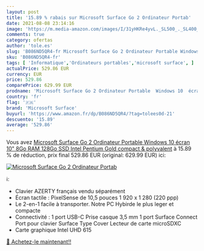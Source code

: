 ```yaml
---
layout: post
title: '15.89 % rabais sur Microsoft Surface Go 2 Ordinateur Portab'
date: 2021-08-08 23:14:16
image: 'https://m.media-amazon.com/images/I/31yHKRe4yvL._SL500_._SL400_.jpg'
comments: true
category: ofertas
author: 'tole.es'
slug: 'B086ND5QR4-fr Microsoft Surface Go 2 Ordinateur Portable Windows 10...'
sku: 'B086ND5QR4-fr'
tags: [ 'Informatique','Ordinateurs portables','microsoft surface', ]
actualPrice: 529.86 EUR
currency: EUR
price: 529.86
comparePrice: 629.99 EUR
prodname: 'Microsoft Surface Go 2 Ordinateur Portable  Windows 10  écran 10"  8Go RAM  128Go SSD  Intel Pentium Gold  compact & polyvalent'
country: 'fr'
flag: '🇫🇷'
brand: 'Microsoft Surface'
buyurl: 'https://www.amazon.fr/dp/B086ND5QR4/?tag=tolees0d-21'
descuento: '15.89'
average: '529.86'
---
```


Vous avez [Microsoft Surface Go 2 Ordinateur Portable  Windows 10  écran 10"  8Go RAM  128Go SSD  Intel Pentium Gold  compact & polyvalent](https://www.amazon.fr/dp/B086ND5QR4/?tag=tolees0d-21)  à  15.89 % de réduction, prix final  529.86 EUR (original: 629.99 EUR) ici:

[![Microsoft Surface Go 2 Ordinateur Portab](https://m.media-amazon.com/images/I/31yHKRe4yvL._SL500_._SL400_.jpg)](https://www.amazon.fr/dp/B086ND5QR4/?tag=tolees0d-21)

ℹ️:

- Clavier AZERTY français vendu séparément
- Écran tactile : PixelSense de 10,5 pouces 1 920 x 1 280 (220 ppp)
- Le 2-en-1 facile à transporter. Notre PC Hybirde le plus leger et compacte
- Connectivité : 1 port USB-C Prise casque 3,5 mm 1 port Surface Connect Port pour clavier Surface Type Cover Lecteur de carte microSDXC
- Carte graphique Intel UHD 615

[🛒 Achetez-le maintenant!!](https://www.amazon.fr/dp/B086ND5QR4/?tag=tolees0d-21)
